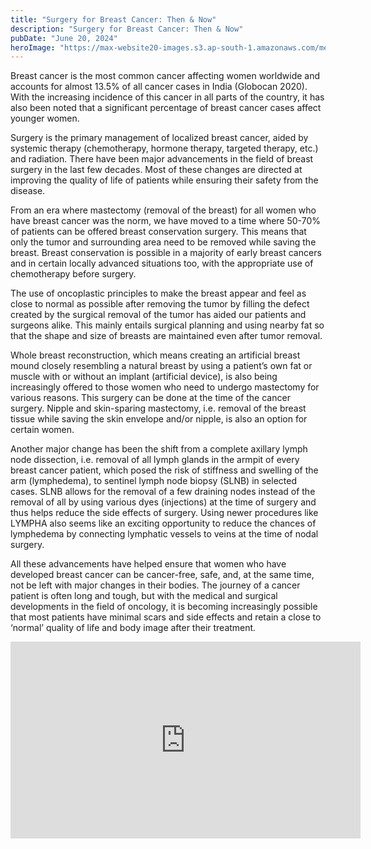 ```yaml
---
title: "Surgery for Breast Cancer: Then & Now"
description: "Surgery for Breast Cancer: Then & Now"
pubDate: "June 20, 2024"
heroImage: "https://max-website20-images.s3.ap-south-1.amazonaws.com/medium_Breast_Cancer_FA_Qs_345a3f74e4.JPG"
---
```


Breast cancer is the most common cancer affecting women worldwide and accounts for almost 13.5% of all cancer cases in India (Globocan 2020). With the increasing incidence of this cancer in all parts of the country, it has also been noted that a significant percentage of breast cancer cases affect younger women.

Surgery is the primary management of localized breast cancer, aided by systemic therapy (chemotherapy, hormone therapy, targeted therapy, etc.) and radiation. There have been major advancements in the field of breast surgery in the last few decades. Most of these changes are directed at improving the quality of life of patients while ensuring their safety from the disease.

From an era where mastectomy (removal of the breast) for all women who have breast cancer was the norm, we have moved to a time where 50-70% of patients can be offered breast conservation surgery. This means that only the tumor and surrounding area need to be removed while saving the breast. Breast conservation is possible in a majority of early breast cancers and in certain locally advanced situations too, with the appropriate use of chemotherapy before surgery.

The use of oncoplastic principles to make the breast appear and feel as close to normal as possible after removing the tumor by filling the defect created by the surgical removal of the tumor has aided our patients and surgeons alike. This mainly entails surgical planning and using nearby fat so that the shape and size of breasts are maintained even after tumor removal.

Whole breast reconstruction, which means creating an artificial breast mound closely resembling a natural breast by using a patient’s own fat or muscle with or without an implant (artificial device), is also being increasingly offered to those women who need to undergo mastectomy for various reasons. This surgery can be done at the time of the cancer surgery. Nipple and skin-sparing mastectomy, i.e. removal of the breast tissue while saving the skin envelope and/or nipple, is also an option for certain women.

Another major change has been the shift from a complete axillary lymph node dissection, i.e. removal of all lymph glands in the armpit of every breast cancer patient, which posed the risk of stiffness and swelling of the arm (lymphedema), to sentinel lymph node biopsy (SLNB) in selected cases. SLNB allows for the removal of a few draining nodes instead of the removal of all by using various dyes (injections) at the time of surgery and thus helps reduce the side effects of surgery. Using newer procedures like LYMPHA also seems like an exciting opportunity to reduce the chances of lymphedema by connecting lymphatic vessels to veins at the time of nodal surgery.

All these advancements have helped ensure that women who have developed breast cancer can be cancer-free, safe, and, at the same time, not be left with major changes in their bodies. The journey of a cancer patient is often long and tough, but with the medical and surgical developments in the field of oncology, it is becoming increasingly possible that most patients have minimal scars and side effects and retain a close to ‘normal’ quality of life and body image after their treatment.
<iframe width="560" height="315" src="https://www.youtube.com/embed/oEXl8ZSBxx0?si=0fz82BRyT6_MxtVI" title="YouTube video player" frameborder="0" allow="accelerometer; autoplay; clipboard-write; encrypted-media; gyroscope; picture-in-picture; web-share" referrerpolicy="strict-origin-when-cross-origin" allowfullscreen></iframe>